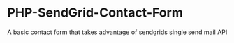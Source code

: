 # PHP-SendGrid-Contact-Form
A basic contact form that takes advantage of sendgrids single send mail API

